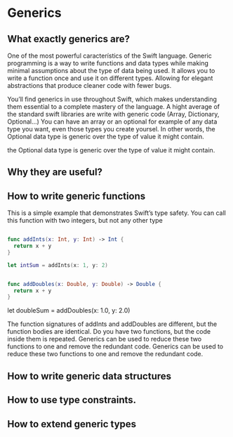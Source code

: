 # Generics

## What exactly generics are?

One of the most powerful característics of the Swift language.
Generic programming is a way to write functions and data types while making minimal assumptions about the type of data being used.
It allows you to write a function once and use it on different types.
Allowing for elegant abstractions that produce cleaner code with fewer bugs. 

You’ll find generics in use throughout Swift, which makes understanding them essential to a complete mastery of the language.
A hight average of the standard swift libraries are write with generic code (Array, Dictionary, Optional...) You can have an array or an optional for example of any data type you want, even those types you create yoursel. In other words, the Optional data type is generic over the type of value it might contain.

the Optional data type is generic over the type of value it might contain.

## Why they are useful?

## How to write generic functions

This is a simple example that demonstrates Swift’s type safety. You can call this function with two integers, but not any other type

```swift

func addInts(x: Int, y: Int) -> Int {
  return x + y
}

let intSum = addInts(x: 1, y: 2)

```

```swift

func addDoubles(x: Double, y: Double) -> Double {
  return x + y
}
```
let doubleSum = addDoubles(x: 1.0, y: 2.0)


The function signatures of addInts and addDoubles are different, but the function bodies are identical. Do you have two functions, but the code inside them is repeated. Generics can be used to reduce these two functions to one and remove the redundant code.
Generics can be used to reduce these two functions to one and remove the redundant code.

## How to write generic data structures

## How to use type constraints.

## How to extend generic types
